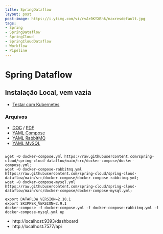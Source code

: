 ```yaml
---
title: SpringDataflow
layout: post
post-image: https://i.ytimg.com/vi/rvAr0KYXBhk/maxresdefault.jpg
tags:
- Spring
- SpringDataflow
- SpringCloud
- SpringCloudDataflow
- Workflow
- Pipeline
---
```


# Spring Dataflow


## Instalação Local, vem vazia
- [Testar com Kubernetes](https://docs.spring.io/spring-cloud-dataflow/docs/current/reference/htmlsingle/#local-k8s-development)


### Arquivos
- [DOC](https://dataflow.spring.io/docs/installation/local/docker/) / [PDF](/assets/springdataflow/local-spring-dataflow.pdf)
- [YAML Compose](/assets/springdataflow/docker-compose.yml)
- [YAML RabbitMQ](/assets/springdataflow/docker-compose-rabbitmq.yml)
- [YAML MySQL](/assets/springdataflow/docker-compose-mysql.yml)

```shell

wget -O docker-compose.yml https://raw.githubusercontent.com/spring-cloud/spring-cloud-dataflow/main/src/docker-compose/docker-compose.yml;
wget -O docker-compose-rabbitmq.yml https://raw.githubusercontent.com/spring-cloud/spring-cloud-dataflow/main/src/docker-compose/docker-compose-rabbitmq.yml;
wget -O docker-compose-mysql.yml https://raw.githubusercontent.com/spring-cloud/spring-cloud-dataflow/main/src/docker-compose/docker-compose-mysql.yml;

export DATAFLOW_VERSION=2.10.1
export SKIPPER_VERSION=2.9.1
docker-compose -f docker-compose.yml -f docker-compose-rabbitmq.yml -f docker-compose-mysql.yml up

```

- http://localhost:9393/dashboard
- http://localhost:7577/api
